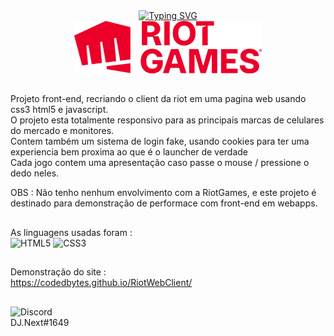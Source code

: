 <div align="center">
  <a href="https://git.io/typing-svg"><img src="https://readme-typing-svg.herokuapp.com?font=Fira+Code&weight=800&size=24&pause=1000&width=650&lines=Front-End+do+cliente+da+RiotGames+em+Web+!" alt="Typing SVG" /></a><br>
  <img src="/logo.png">
</div>

##

Projeto front-end, recriando o client da riot em uma pagina web usando css3 html5 e javascript.<br>
O projeto esta totalmente responsivo para as principais marcas de celulares do mercado e monitores.<br>
Contem também um sistema de login fake, usando cookies para ter uma experiencia bem proxima ao que é o launcher de verdade<br>
Cada jogo contem uma apresentação caso passe o mouse / pressione o dedo neles.

OBS : Não tenho nenhum envolvimento com a RiotGames, e este projeto é destinado para demonstração de performace com front-end em webapps.

##
 
As linguagens usadas foram : <br>
  ![HTML5](https://img.shields.io/badge/html5-%23E34F26.svg?style=for-the-badge&logo=html5&logoColor=white)
  ![CSS3](https://img.shields.io/badge/css3-%231572B6.svg?style=for-the-badge&logo=css3&logoColor=white)

  ##

Demonstração do site :<br>
https://codedbytes.github.io/RiotWebClient/

  ##

![Discord](https://img.shields.io/badge/Discord-%235865F2.svg?style=for-the-badge&logo=discord&logoColor=white) <br> DJ.Next#1649
